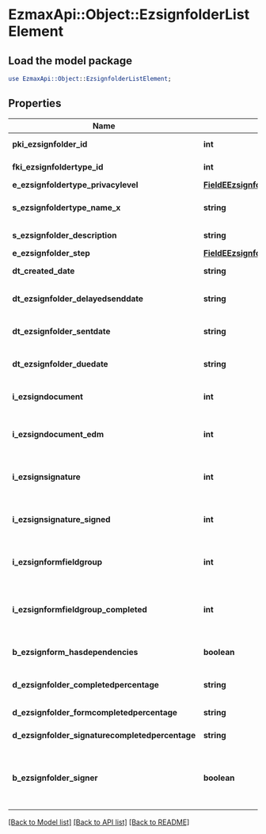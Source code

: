 # EzmaxApi::Object::EzsignfolderListElement

## Load the model package
```perl
use EzmaxApi::Object::EzsignfolderListElement;
```

## Properties
Name | Type | Description | Notes
------------ | ------------- | ------------- | -------------
**pki_ezsignfolder_id** | **int** | The unique ID of the Ezsignfolder | 
**fki_ezsignfoldertype_id** | **int** | The unique ID of the Ezsignfoldertype. | 
**e_ezsignfoldertype_privacylevel** | [**FieldEEzsignfoldertypePrivacylevel**](FieldEEzsignfoldertypePrivacylevel.md) |  | 
**s_ezsignfoldertype_name_x** | **string** | The name of the Ezsignfoldertype in the language of the requester | 
**s_ezsignfolder_description** | **string** | The description of the Ezsignfolder | 
**e_ezsignfolder_step** | [**FieldEEzsignfolderStep**](FieldEEzsignfolderStep.md) |  | 
**dt_created_date** | **string** | The date and time at which the object was created | 
**dt_ezsignfolder_delayedsenddate** | **string** | The date and time at which the Ezsignfolder will be sent in the future. | [optional] 
**dt_ezsignfolder_sentdate** | **string** | The date and time at which the Ezsignfolder was sent the last time. | [optional] 
**dt_ezsignfolder_duedate** | **string** | The maximum date and time at which the Ezsignfolder can be signed. | [optional] 
**i_ezsigndocument** | **int** | The total number of Ezsigndocument in the folder | 
**i_ezsigndocument_edm** | **int** | The total number of Ezsigndocument in the folder that were saved in the edm system | 
**i_ezsignsignature** | **int** | The total number of signature blocks in all Ezsigndocuments in the folder | 
**i_ezsignsignature_signed** | **int** | The total number of already signed signature blocks in all Ezsigndocuments in the folder | 
**i_ezsignformfieldgroup** | **int** | The total number of Ezsignformfieldgroup in all Ezsigndocuments in the folder | 
**i_ezsignformfieldgroup_completed** | **int** | The total number of completed Ezsignformfieldgroup in all Ezsigndocuments in the folder | 
**b_ezsignform_hasdependencies** | **boolean** | Whether the Ezsignform/Ezsignsignatures has dependencies or not | [optional] 
**d_ezsignfolder_completedpercentage** | **string** | Percentage of Ezsignform/Ezsignsignatures has completed | 
**d_ezsignfolder_formcompletedpercentage** | **string** | Percentage of Ezsignform has completed | 
**d_ezsignfolder_signaturecompletedpercentage** | **string** | Percentage of Ezsignsignatures has signed | 
**b_ezsignfolder_signer** | **boolean** | Whether the Ezsignfolder has an Ezsignsignatures that need to be signed or an Ezsignformfieldgroups that need to be filled by the current user | [optional] 

[[Back to Model list]](../README.md#documentation-for-models) [[Back to API list]](../README.md#documentation-for-api-endpoints) [[Back to README]](../README.md)


